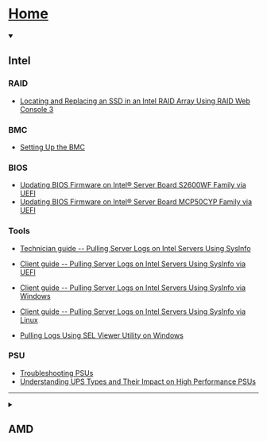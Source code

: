 # [Home](https://github.com/kcox-ByteSpeed/Test_Intel_Documentation/wiki)
<Details open> 
    <summary> <h2>Intel </h2> </summary>

### RAID
- [Locating and Replacing an SSD in an Intel RAID Array Using RAID Web Console 3][Replace_SSD_RAID_RWC3]
### BMC
- [Setting Up the BMC][BMC]

### BIOS
- [Updating BIOS Firmware on Intel® Server Board S2600WF Family via UEFI][BIOS_S2600WF_UEFI]
- [Updating BIOS Firmware on Intel® Server Board MCP50CYP Family via UEFI][BIOS_M50CYP_UEFI]

### Tools
- [Technician guide -- Pulling Server Logs on Intel Servers Using SysInfo][sysinfo_logs]
- [Client guide -- Pulling Server Logs on Intel Servers Using SysInfo via UEFI][sysinfo_UEFI]
- [Client guide -- Pulling Server Logs on Intel Servers Using SysInfo via Windows][sysinfo_Windows]
- [Client guide -- Pulling Server Logs on Intel Servers Using SysInfo via Linux][sysinfo_Linux]

- [Pulling Logs Using SEL Viewer Utility on Windows][selviewer_windows]


### PSU
- [Troubleshooting PSUs][PSU_Troubleshoot]
- [Understanding UPS Types and Their Impact on High Performance PSUs][UPS_Recommendation]
***

</Details>
<Details closed> 
    <summary> <h2>AMD</h2> </summary>

- [Creating a Custom Fan Profile for ASUS Server Chassis via ASMB11‐iKVM][Fan_Profile]
- [Setting Up the Baseboard Management Controller (BMC) on ASUS 1U and 2U servers][setup_BMC]

***

</Details>

[//]: <> (Intel RAID)
[Replace_SSD_RAID_RWC3]: https://github.com/kcox-ByteSpeed/Test_Intel_Documentation/wiki/Locating-and-Replacing-an-SSD-in-an-Intel-RAID-Array-Using-RAID-Web-Console-3

[//]: <> (Intel BMC)
[BMC]: https://github.com/kcox-ByteSpeed/Test_Intel_Documentation/wiki/Setup-BMC-Intel-Board

[//]: <> (Intel BIOS Upgrade)
[BIOS_S2600WF_UEFI]: https://github.com/kcox-ByteSpeed/Test_Intel_Documentation/wiki/Updating-BIOS-Firmware-on-Intel%C2%AE-Server-Board-S2600WF-Family
[BIOS_M50CYP_UEFI]: https://github.com/kcox-ByteSpeed/Test_Intel_Documentation/wiki/Updating-the-BIOS-on-Intel%C2%AE-Server-Board-M50CYP-Family

[//]: <> (Intel Pulling Server Logs)
[sysinfo_logs]: https://github.com/kcox-ByteSpeed/Test_Intel_Documentation/wiki/Pulling-Server-Logs-on-Intel-Servers-Using-SysInfo
[sysinfo_UEFI]: https://github.com/kcox-ByteSpeed/Test_Intel_Documentation/wiki/Pulling-Server-Logs-on-Intel-Servers-Using-SysInfo-%E2%80%93-UEFI-Environment
[sysinfo_Windows]: https://github.com/kcox-ByteSpeed/Test_Intel_Documentation/wiki/Pulling-Server-Logs-on-Intel-Servers-Using-SysInfo-%E2%80%93-Windows-Environment
[sysinfo_Linux]: https://github.com/kcox-ByteSpeed/Test_Intel_Documentation/wiki/Pulling-Server-Logs-on-Intel-Servers-Using-SysInfo-%E2%80%93-Linux-Environment
[selviewer_windows]: https://github.com/kcox-ByteSpeed/Test_Intel_Documentation/wiki/Pulling-Logs-Using-SEL-Viewer-Utility-on-Windows

[//]: <> (Intel PSU)
[PSU_Troubleshoot]: https://github.com/kcox-ByteSpeed/Test_Intel_Documentation/wiki/Power-Supply-Unit-(PSU)-Troubleshooting-Guide
[UPS_Recommendation]: https://github.com/kcox-ByteSpeed/Test_Intel_Documentation/wiki/Understanding-UPS-Types-and-Their-Impact-on-High%E2%80%90Performance-PSUs


[//]: <> (ASUS)
[Fan_Profile]: https://github.com/kcox-ByteSpeed/Test_Intel_Documentation/wiki/Creating-a-Custom-Fan-Profile-for-ASUS-Server-Chassis-via-ASMB11%E2%80%90iKVM
[Setup_BMC]: https://github.com/kcox-ByteSpeed/Test_Intel_Documentation/wiki/Setting-Up-the-Baseboard-Management-Controller-(BMC)-on-ASUS-1U-and-2U-servers
